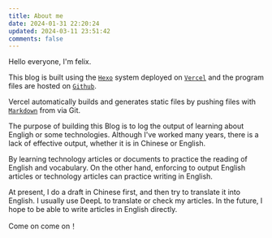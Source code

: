 ```yaml
---
title: About me
date: 2024-01-31 22:20:24
updated: 2024-03-11 23:51:42
comments: false
---
```


Hello everyone, I'm felix.

This blog is built using the [`Hexo`](https://hexo.io/) system deployed on [`Vercel`](https://vercel.com/) and the program files are hosted on [`Github`](https://github.com/).

Vercel automatically builds and generates static files by pushing files with [`Markdown`](https://en.wikipedia.org/wiki/Markdown) from via Git.

The purpose of building this Blog is to log the output of learning about Engligh or some technologies. Although I've worked many years, there is a lack of effective output, whether it is in Chinese or English.

By learning technology articles or documents to practice the reading of English and vocabulary. On the other hand, enforcing to output English articles or technology articles can practice writing in English.

At present, I do a draft in Chinese first, and then try to translate it into English. I usually use DeepL to translate or check my articles.
In the future, I hope to be able to write articles in English directly.

Come on come on！
